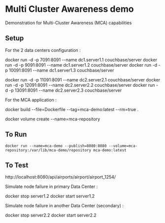 # Multi Cluster Awareness demo

Demonstration for Multi-Cluster Awareness (MCA) capabilities

## Setup

For the 2 data centers configuration :

docker run -d -p 7091:8091  --name dc1.server1.1 couchbase/server
docker run -d -p 9091:8091  --name dc1.server1.2 couchbase/server
docker run -d -p 10091:8091 --name dc1.server1.3 couchbase/server

docker run -d -p 11091:8091 --name dc2.server2.1 couchbase/server
docker run -d -p 12091:8091 --name dc2.server2.2 couchbase/server
docker run -d -p 13091:8091 --name dc2.server2.3 couchbase/server

For the MCA application :

docker build --file=Dockerfile --tag=mca-demo:latest --rm=true .
  
docker volume create --name=mca-repository

## To Run
  
`docker run --name=mca-demo --publish=8080:8080 --volume=mca-repository:/var/lib/mca-demo/repository mca-demo:latest`

## To Test

http://localhost:8080/api/airports/airport/airport_1254/

Simulate node failure in primary Data Center :

docker stop server1.2
docker start server1.2

Simulate node failure in another Data Center (secondary) :

docker stop server2.2
docker start server2.2
